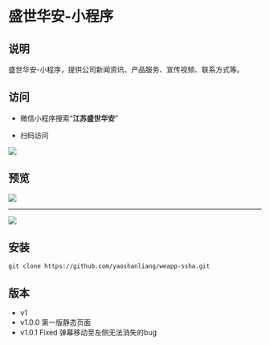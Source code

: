 # 盛世华安-小程序

## 说明
盛世华安-小程序，提供公司新闻资讯、产品服务、宣传视频、联系方式等。

## 访问
 * 微信小程序搜索“**江苏盛世华安**”

 * 扫码访问
 
 ![](http://iat.net.cn/images/weapp-ssha-qrcode.jpg)

## 预览
![](http://iat.net.cn/images/weapp-ssha-1.png)

---

![](http://iat.net.cn/images/weapp-ssha-2.png)

## 安装

    git clone https://github.com/yaoshanliang/weapp-ssha.git

## 版本
* v1
 * v1.0.0 第一版静态页面
 * v1.0.1 Fixed 弹幕移动至左侧无法消失的bug

